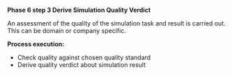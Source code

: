 **Phase 6 step 3 Derive Simulation Quality Verdict**

An assessment of the quality of the simulation task and result is carried out. This can be domain or company specific.

**Process execution:**

* Check quality against chosen quality standard
* Derive quality verdict about simulation result